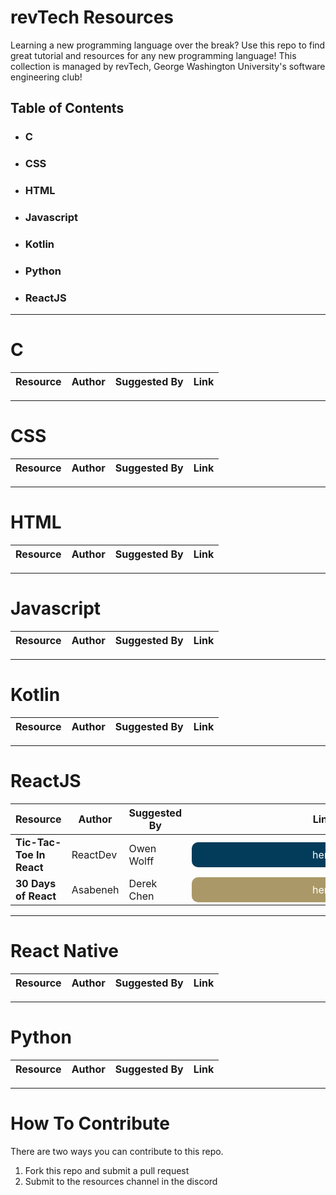 # revTech Resources
Learning a new programming language over the break? Use this repo to find great tutorial and resources for any new programming language! This collection is managed by [revTech](https://revolutionariestech.github.io/), George Washington University's software engineering club!

## Table of Contents
- ### [C](#c)
- ### [CSS](#css)
- ### [HTML](#html)
- ### [Javascript](#javascript)
- ### [Kotlin](#kotlin)
- ### [Python](#python)
- ### [ReactJS](#reactjs)


---
# C

| Resource              | Author | Suggested By | Link |
| :---------------- | :------: | ----: | ----| 

---
# CSS

| Resource              | Author | Suggested By | Link |
| :---------------- | :------: | ----: | ----| 

---
# HTML

| Resource              | Author | Suggested By | Link |
| :---------------- | :------: | ----: | ----| 

---
# Javascript

| Resource              | Author | Suggested By | Link |
| :---------------- | :------: | ----: | ----| 

---
# Kotlin


| Resource              | Author | Suggested By | Link |
| :---------------- | :------: | ----: | ----| 

---

# ReactJS

| Resource              | Author | Suggested By | Link | Date Posted |
| ----------------------------------------- | ------------------------- | ------| ----| --- |
| **Tic-Tac-Toe In React** | ReactDev | Owen Wolff | <a href="https://react.dev/learn/tutorial-tic-tac-toe"><div class="link_blue">here</div></a> | Apr 22 | 
| **30 Days of React**| Asabeneh | Derek Chen |<a href="https://github.com/Asabeneh/30-Days-Of-React"><div class="link_gold">here</div></a> | Apr 22 |
---
# React Native

| Resource              | Author | Suggested By | Link |
| :---------------- | :------: | ----: | ----| 

---
# Python

| Resource              | Author | Suggested By | Link |
| :---------------- | :------: | ----: | ----| 

---

# How To Contribute

There are two ways you can contribute to this repo.
1. Fork this repo and submit a pull request
2. Submit to the resources channel in the discord


<style>
    a{
        text-decoration: none;
    }
    .link_blue{
        background-color: #033C5A;
        padding: 10px 10px;
        color: white;
        border-radius: 10px;
        width: 10vh;
        text-align:center;
    }
    .link_gold{
        background-color: #AA9868;
        padding: 10px 10px;
        color: white;
        border-radius: 10px;
        width: 10vh;
        text-align:center;
    }

</style>
